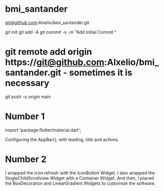 # bmi_santander

git@github.com:Alxelio/bmi_santander.git

git init
git add -A
git commit -s -m "Add Initial Commit "
# git remote add origin https://git@github.com:Alxelio/bmi_santander.git - sometimes it is necessary
git push -u origin main 

# Number 1
import 'package:flutter/material.dart';

Configuring the AppBar(); with leading, title and actions.

# Number 2
I wrapped the icon.refresh with the IconButton Widget. I also wrapped the SingleChildScrollview Widget with a Container Widget.
And then, I placed the BoxDecoration and LinearGradient Widgets to customize the software.

